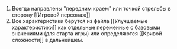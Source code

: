 1. Всегда направлены "передним краем" или точкой стрельбы в сторону [[Игровой персонаж]]
2. Все характеристики берутся из файла [[Улучшаемые характеристики]] как отдельные переменные с базовыми значениями (для старта игры) или определяются [[Кривой сложности]] в дальнейшем.
